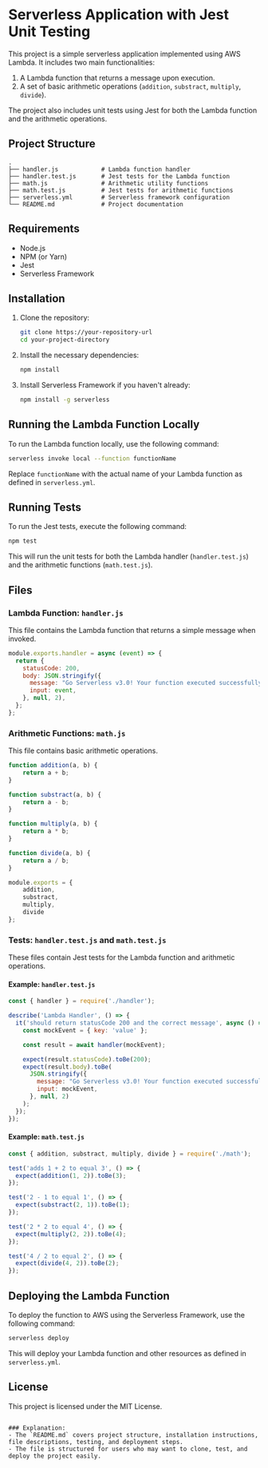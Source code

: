 # Serverless Application with Jest Unit Testing

This project is a simple serverless application implemented using AWS Lambda. It includes two main functionalities: 
1. A Lambda function that returns a message upon execution.
2. A set of basic arithmetic operations (`addition`, `substract`, `multiply`, `divide`).

The project also includes unit tests using Jest for both the Lambda function and the arithmetic operations.

## Project Structure

```
.
├── handler.js            # Lambda function handler
├── handler.test.js       # Jest tests for the Lambda function
├── math.js               # Arithmetic utility functions
├── math.test.js          # Jest tests for arithmetic functions
├── serverless.yml        # Serverless framework configuration
└── README.md             # Project documentation
```

## Requirements

- Node.js
- NPM (or Yarn)
- Jest
- Serverless Framework

## Installation

1. Clone the repository:

   ```bash
   git clone https://your-repository-url
   cd your-project-directory
   ```

2. Install the necessary dependencies:

   ```bash
   npm install
   ```

3. Install Serverless Framework if you haven't already:

   ```bash
   npm install -g serverless
   ```

## Running the Lambda Function Locally

To run the Lambda function locally, use the following command:

```bash
serverless invoke local --function functionName
```

Replace `functionName` with the actual name of your Lambda function as defined in `serverless.yml`.

## Running Tests

To run the Jest tests, execute the following command:

```bash
npm test
```

This will run the unit tests for both the Lambda handler (`handler.test.js`) and the arithmetic functions (`math.test.js`).

## Files

### Lambda Function: `handler.js`

This file contains the Lambda function that returns a simple message when invoked.

```javascript
module.exports.handler = async (event) => {
  return {
    statusCode: 200,
    body: JSON.stringify({
      message: "Go Serverless v3.0! Your function executed successfully!",
      input: event,
    }, null, 2),
  };
};
```

### Arithmetic Functions: `math.js`

This file contains basic arithmetic operations.

```javascript
function addition(a, b) {
    return a + b;
}

function substract(a, b) {
    return a - b;
}

function multiply(a, b) {
    return a * b;
}

function divide(a, b) {
    return a / b;
}

module.exports = {
    addition,
    substract,
    multiply,
    divide
};
```

### Tests: `handler.test.js` and `math.test.js`

These files contain Jest tests for the Lambda function and arithmetic operations.

#### Example: `handler.test.js`

```javascript
const { handler } = require('./handler');

describe('Lambda Handler', () => {
  it('should return statusCode 200 and the correct message', async () => {
    const mockEvent = { key: 'value' };

    const result = await handler(mockEvent);

    expect(result.statusCode).toBe(200);
    expect(result.body).toBe(
      JSON.stringify({
        message: "Go Serverless v3.0! Your function executed successfully!",
        input: mockEvent,
      }, null, 2)
    );
  });
});
```

#### Example: `math.test.js`

```javascript
const { addition, substract, multiply, divide } = require('./math');

test('adds 1 + 2 to equal 3', () => {
  expect(addition(1, 2)).toBe(3);
});

test('2 - 1 to equal 1', () => {
  expect(substract(2, 1)).toBe(1);
});

test('2 * 2 to equal 4', () => {
  expect(multiply(2, 2)).toBe(4);
});

test('4 / 2 to equal 2', () => {
  expect(divide(4, 2)).toBe(2);
});
```

## Deploying the Lambda Function

To deploy the function to AWS using the Serverless Framework, use the following command:

```bash
serverless deploy
```

This will deploy your Lambda function and other resources as defined in `serverless.yml`.

## License

This project is licensed under the MIT License.
```

### Explanation:
- The `README.md` covers project structure, installation instructions, file descriptions, testing, and deployment steps.
- The file is structured for users who may want to clone, test, and deploy the project easily.